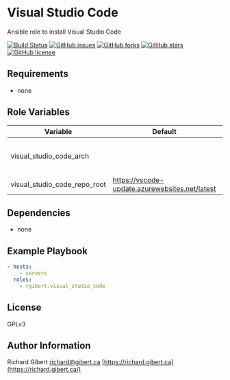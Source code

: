 # Visual Studio Code

Ansible role to install Visual Studio Code

[![Build Status](https://travis-ci.org/rgibert/ansible-role-visual-studio-code.svg?branch=master)](https://travis-ci.org/rgibert/ansible-role-visual-studio-code)
[![GitHub issues](https://img.shields.io/github/issues/rgibert/ansible-role-visual-studio-code.svg)](https://github.com/rgibert/ansible-role-visual-studio-code/issues)
[![GitHub forks](https://img.shields.io/github/forks/rgibert/ansible-role-visual-studio-code.svg)](https://github.com/rgibert/ansible-role-visual-studio-code/network)
[![GitHub stars](https://img.shields.io/github/stars/rgibert/ansible-role-visual-studio-code.svg)](https://github.com/rgibert/ansible-role-visual-studio-code/stargazers)
[![GitHub license](https://img.shields.io/github/license/rgibert/ansible-role-visual-studio-code.svg)](https://github.com/rgibert/ansible-role-visual-studio-code/blob/master/LICENSE)

## Requirements

- none

## Role Variables

| Variable | Default | Description |
|----------|---------|-------------|
| visual_studio_code_arch | | Architecture of the binaries to install |
| visual_studio_code_repo_root | https://vscode-update.azurewebsites.net/latest | Root URI for downloads |

## Dependencies

- none

## Example Playbook

```yaml
- hosts:
    - servers
  roles:
    - rgibert.visual_studio_code
```

## License

GPLv3

## Author Information

Richard Gibert
[richard@gibert.ca](mailto:richard@gibert.ca)
[https://richard.gibert.ca](https://richard.gibert.ca/)


